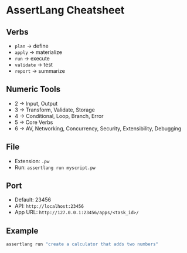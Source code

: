 # AssertLang Cheatsheet

## Verbs
- `plan` → define
- `apply` → materialize
- `run` → execute
- `validate` → test
- `report` → summarize

## Numeric Tools
- 2 → Input, Output
- 3 → Transform, Validate, Storage
- 4 → Conditional, Loop, Branch, Error
- 5 → Core Verbs
- 6 → AV, Networking, Concurrency, Security, Extensibility, Debugging

## File
- Extension: `.pw`
- Run: `assertlang run myscript.pw`

## Port
- Default: 23456
- API: `http://localhost:23456`
- App URL: `http://127.0.0.1:23456/apps/<task_id>/`

## Example
```bash
assertlang run "create a calculator that adds two numbers"
```




